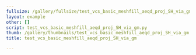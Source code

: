 ```yaml
---
fullsize: /gallery/fullsize/test_vcs_basic_meshfill_aeqd_proj_SH_via_gm.png
layout: example
other: []
script: test_vcs_basic_meshfill_aeqd_proj_SH_via_gm.py
thumb: /gallery/thumbnails/test_vcs_basic_meshfill_aeqd_proj_SH_via_gm.png
title: test_vcs_basic_meshfill_aeqd_proj_SH_via_gm

---
```

